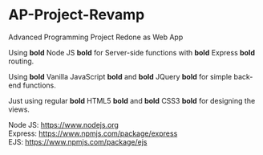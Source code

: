 # AP-Project-Revamp
Advanced Programming Project Redone as Web App  

Using **bold** Node JS **bold** for Server-side functions with **bold** Express **bold** routing.  

Using **bold** Vanilla JavaScript **bold** and **bold** JQuery **bold** for simple back-end functions.  

Just using regular **bold** HTML5 **bold** and **bold** CSS3 **bold** for designing the views.  


Node JS: <link> https://www.nodejs.org  
Express: <link> https://www.npmjs.com/package/express  
EJS: <link> https://www.npmjs.com/package/ejs
